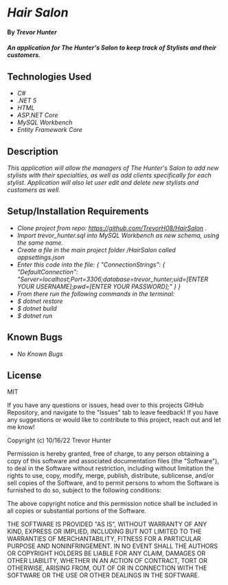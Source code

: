 # _Hair Salon_

#### By _**Trevor Hunter**_

#### _An application for The Hunter's Salon to keep track of Stylists and their customers._

## Technologies Used

* _C#_
* _.NET 5_
* _HTML_
* _ASP.NET Core_
* _MySQL Workbench_
* _Entity Framework Core_

## Description

_This application will allow the managers of The Hunter's Salon to add new stylists with their specialties, as well as add clients specifically for each stylist. Application will also let user edit and delete new stylists and customers as well._

## Setup/Installation Requirements

* _Clone project from repo: https://github.com/TrevorH08/HairSalon ._
* _Import trevor_hunter.sql into MySQL Workbench as new schema, using the same name._
* _Create a file in the main project folder /HairSalon called appsettings.json_
* _Enter this code into the file: 
{
  "ConnectionStrings": {
      "DefaultConnection": "Server=localhost;Port=3306;database=trevor_hunter;uid=[ENTER YOUR USERNAME];pwd=[ENTER YOUR PASSWORD];"
  }
}_
* _From there run the following commands in the terminal:_
* _$ dotnet restore_
* _$ dotnet build_
* _$ dotnet run_

## Known Bugs

* _No Known Bugs_

## License

MIT

If you have any questions or issues, head over to this projects GitHub Repository, and navigate to the "Issues" tab to leave feedback! If you have any suggestions or would like to contribute to this project, reach out and let me know!

Copyright (c) 10/16/22 Trevor Hunter

Permission is hereby granted, free of charge, to any person obtaining a copy of this software and associated documentation files (the "Software"), to deal in the Software without restriction, including without limitation the rights to use, copy, modify, merge, publish, distribute, sublicense, and/or sell copies of the Software, and to permit persons to whom the Software is furnished to do so, subject to the following conditions:

The above copyright notice and this permission notice shall be included in all copies or substantial portions of the Software.

THE SOFTWARE IS PROVIDED "AS IS", WITHOUT WARRANTY OF ANY KIND, EXPRESS OR IMPLIED, INCLUDING BUT NOT LIMITED TO THE WARRANTIES OF MERCHANTABILITY, FITNESS FOR A PARTICULAR PURPOSE AND NONINFRINGEMENT. IN NO EVENT SHALL THE AUTHORS OR COPYRIGHT HOLDERS BE LIABLE FOR ANY CLAIM, DAMAGES OR OTHER LIABILITY, WHETHER IN AN ACTION OF CONTRACT, TORT OR OTHERWISE, ARISING FROM, OUT OF OR IN CONNECTION WITH THE SOFTWARE OR THE USE OR OTHER DEALINGS IN THE SOFTWARE.